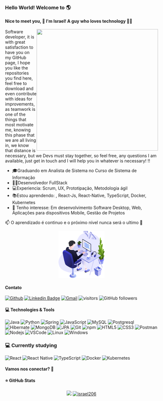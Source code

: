 ### Hello World! Welcome to 🌎
 
#### Nice to meet you, 👋 I'm Israel! A guy who loves technology 👨‍💻

<img align="right" width="400" height="400" src="https://user-images.githubusercontent.com/57039079/68556083-b2038700-0428-11ea-8add-e9abd09f6b23.gif">

Software developer, it is with great satisfaction to have you on my GitHub page, I hope you like the repositories you find here, feel free to download and even contribute with ideas for improvements, as teamwork is one of the things that most motivate me, knowing this phase that we are all living in, we know that distance is necessary, but we Devs must stay together, so feel free, any questions I am available, just get in touch and I will help you in whatever is necessary! !!

- 🎓Graduando em Analista de Sistema no Curso de Sistema de Informação
- 👨‍💻Desenvolvedor FullStack
- 💻Experiencia: Scrum, UX, Prototipação, Metodologia ágil
- 📚Estou aprendendo: , React-Js, React-Native, TypeScript, Docker, Kubernetes
- 🎯 Tenho interesse: Em desenvolvimento Software Desktop, Web, Aplicações para dispositivos Mobile, Gestão de Projetos 

📫 O  aprendizado é continuo e o próximo nível nunca será o ultimo 🚀

<p align="center">
  <img alt="illustration" src=".github/illustration.png" width="30%">
</p>

#### **Contato**
[![Github](https://img.shields.io/badge/-Github-000?style=flat&logo=Github&logoColor=white)](https://github.com/israel206)
[![Linkedin Badge](https://img.shields.io/badge/-LinkedIn-blue?style=flat-square&logo=Linkedin&logoColor=white&link=https://www.linkedin.com/in/israel-silva-047049128)](https://www.linkedin.com/in/israel-silva-047049128)
[![Gmail](https://img.shields.io/badge/-Gmail-c14438?style=flat&logo=Gmail&logoColor=white)](mailto:israelfera2007@gmail.com)
![visitors](https://visitor-badge.glitch.me/badge?page_id=israel206.visitor-badge)
![GitHub followers](https://img.shields.io/github/followers/israel206?style=social)

#### 💻 Technologies & Tools
![Java](https://img.shields.io/badge/-Java-E42D2C?style=flat-square&logo=java&logoColor=white)
![Python](https://img.shields.io/badge/python-%2314354C?style=flat-square&logo&logo=python&logoColor=white")
![Spring](https://img.shields.io/badge/-Spring-6AAE3D?style=flat-square&logo=spring&logoColor=white)
![JavaScript](https://img.shields.io/badge/-JavaScript-F7B93E?style=flat-square&logo=javascript&logoColor=fff)
![MySQL](https://img.shields.io/badge/-MySQL-00758F?style=flat-square&logo=mysql&logoColor=white)
![Postgresql](https://img.shields.io/badge/-Postgresql-32648D?style=flat-square&logo=postgresql&logoColor=white)
![Hibernate](https://img.shields.io/badge/-Hibernate-B7A976?style=flat-square&logo=hibernate&logoColor=white)
![MongoDB](https://img.shields.io/badge/-MongoDB-13aa52?style=flat-square&logo=mongodb&logoColor=white)
![JPA](https://img.shields.io/badge/-JPA-58646A?style=flat-square&logo=jpa&logoColor=white)
![Git](https://img.shields.io/badge/-Git-F05032?style=flat-square&logo=git&logoColor=white)
![npm](https://img.shields.io/badge/-NPM-CB3837?style=flat-square&logo=npm&logoColor=white)
![HTML5](https://img.shields.io/badge/-HTML5-E34F26?style=flat-square&logo=html5&logoColor=white)
![CSS3](https://img.shields.io/badge/-CSS3-549FDE?style=flat-square&logo=css3&logoColor=white)
![Postman](https://img.shields.io/badge/-Postman-FD602F?style=flat-square&logo=postman&logoColor=white)
![Nodejs](https://img.shields.io/badge/-Node.js-43853d?style=flat-square&logo=Node.js&logoColor=white)
![VSCode](https://img.shields.io/badge/-VSCode-0085D1?style=flat-square&logo=visual-studio-code&logoColor=white)
![Linux](https://img.shields.io/badge/-Linux-16C60C?style=flat-square&logo=linux&logoColor=white)
![Windows](https://img.shields.io/badge/-Windows-00ADEF?style=flat-square&logo=windows&logoColor=white)

### 💻 Currently studying
![React](https://img.shields.io/badge/-React.js-45b8d8?style=flat-square&logo=react&logoColor=white)
![React Native](https://img.shields.io/badge/-React%20Native-45b8d8?style=flat-square&logo=react&logoColor=white)
![TypeScript](https://img.shields.io/badge/-TypeScript-0077C6?style=flat-square&logo=typescript&logoColor=fff)
![Docker](https://img.shields.io/badge/-Docker-46a2f1?style=flat-square&logo=docker&logoColor=white)
![Kubernetes](https://img.shields.io/badge/-Kubernetes-316AE0?style=flat-square&logo=kubernetes&logoColor=white)

#### Vamos nos conectar? 👋

#### ⭐ GitHub Stats
<p align = "center">
  <a href="https://github.com/israel206"><img src="https://github-readme-stats.vercel.app/api/top-langs/?username=israel206&layout=compact&theme=dark"/></a> 
  <a href="https://github.com/israel206"><img src="https://github-readme-stats.vercel.app/api?username=israel206&show_icons=true&theme=dark&include_all_commits=true&count_private=true" alt="israel206"/></a>
</p> 


